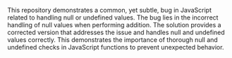 This repository demonstrates a common, yet subtle, bug in JavaScript related to handling null or undefined values. The bug lies in the incorrect handling of null values when performing addition. The solution provides a corrected version that addresses the issue and handles null and undefined values correctly. This demonstrates the importance of thorough null and undefined checks in JavaScript functions to prevent unexpected behavior.